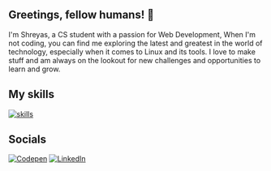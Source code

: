 

## Greetings, fellow humans! 🤖
I'm Shreyas, a CS student with a passion for Web Development, 
When I'm not coding, you can find me exploring the latest and greatest in the world of technology, especially when it comes to Linux and its tools. I love to make stuff and am always on the lookout for new challenges and opportunities to learn and grow.


## My skills

[![skills](https://skillicons.dev/icons?i=js,react,tailwind,sass,nodejs,express,html,css,vim&theme=dark)](https://skillicons.dev)


## Socials

[![Codepen](https://img.shields.io/badge/codepen-white?&style=for-the-badge&logo=codepen&logoColor=black)](https://codepen.io/Nairobi02) [![LinkedIn](https://img.shields.io/badge/-linkedin-white?style=for-the-badge&logo=linkedin&logoColor=blue)](https://www.linkedin.com/in/shreyas-nair-40a818245/)


<!-- ### Hi there 👋 -->

<!--
**shreyasnair02/shreyasnair02** is a ✨ _special_ ✨ repository because its `README.md` (this file) appears on your GitHub profile.

Here are some ideas to get you started:

- 🔭 I’m currently working on ...
- 🌱 I’m currently learning ...
- 👯 I’m looking to collaborate on ...
- 🤔 I’m looking for help with ...
- 💬 Ask me about ...
- 📫 How to reach me: ...
- 😄 Pronouns: ...
- ⚡ Fun fact: ...
-->
